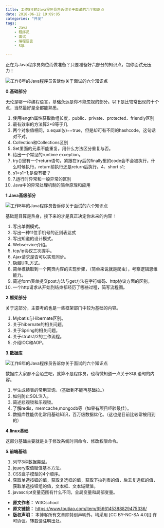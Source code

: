 ```yaml
---
title: 工作8年的Java程序员告诉你关于面试的六个知识点
date: 2018-06-12 19:09:05
categories: "开发"
tags:
	- Java
	- 程序员
	- 面试
	- 编程语言
	- SQL

---
```


正在为Java程序员岗位而做准备？只要准备好六部分的知识点，包你面试无压力！

![工作8年的Java程序员告诉你关于面试的六个知识点][8_Java]

**0.基础部分**

无论是哪一种编程语言，基础永远是你不能忽视的部分。以下是比较常出现的十个点，当然最好是全都能熟悉。

1.  使用length属性获取数组长度，public、private、protected、friendly区别
2.  最有效率的方法算2\*8等于几
3.  两个对象值相同，x.equal(y)==true，但是却可有不同的hashcode，这句话对不对。
4.  Collection和Collections区别
5.  Set里面的元素不能重复，用什么方法区分重复与否。
6.  给出一个常见的runtime exception。
7.  try\{\}里有一个return语句，紧跟在try后的finally里的code会不会被执行，什么时候执行，return前执行还是return后执行。4、short s1;
8.  s1=s1+1;是否有错？
9.  7.运行时异常和一般异常的区别
10. Java中的异常处理机制的简单原理和应用

**1.Java高级部分**

![工作8年的Java程序员告诉你关于面试的六个知识点][8_Java 1]

基础题目算是热身，接下来的才是真正决定你未来的内容！

1.  写出单例模式。
2.  写出一种11位手机号的正则表达式
3.  写出知道的设计模式。
4.  Webservice介绍。
5.  tcp/ip协议三次握手。
6.  Ajax请求是否可以实现同步。
7.  隐藏URL方式。
8.  简单概括取到一个网页内容的实现步骤，（简单来说就是爬虫），考察逻辑思维能力。
9.  简述form表单提交post方法与get方法在字符编码、http协议方面的区别。
10. 一个http请求从开始到结束都经历了哪些过程，简写流程图。

**2.框架部分**

关于这部分，主要考的也是一些框架部门中较为基础的内容。

1.  Mybatis与Hibernate区别。
2.  关于hibernate的相关问题。
3.  关于Spring的相关问题。
4.  关于struts1/2的工作流程。
5.  介绍IOC和AOP。

**3.数据库**

![工作8年的Java程序员告诉你关于面试的六个知识点][8_Java 2]

数据库大家都不会陌生吧，就算不是程序员，也稍微知道一点关于SQL语句的内容。

1.  学生成绩表的常用查询。（基础到不能再基础拉。）
2.  如何防止SQL注入。
3.  简述悲观锁和乐观锁。
4.  了解redis，memcache,mongodb等（如果有项目经验最佳）。
5.  数据库性能优化常用基础知识，百万级数据优化。（这也是目前比较常被用到的）

**4.linux基础**

这部分基础主要就是关于修改系统时间命令、修改权限命令。

**5.前端基础**

1.  列举3种数据类型。
2.  jquery取值赋值基本方法。
3.  CSS盒子模型的4个顺序。
4.  获取单选按钮的值，获取复选框的值，获取下拉列表的值，后去复选框的值，获取单选按钮组的值，文本框、文本域赋值。
5.  javascript变量范围有什么不同，全局变量和局部变量。


[8_Java]: /pro/os/crawler/6ZYN-UAYZ-UF6N.jpg
[8_Java 1]: /pro/os/crawler/NE7Z-222U-UBVM.jpg
[8_Java 2]: /pro/os/crawler/MZRF-NNQI-RNEI.jpg
 *  **原文作者：** W3Cschool
 *  **原文链接：** https://www.toutiao.com/item/6566145388829475336/
 *  **版权声明：** 本博客所有文章除特别声明外，均采用 [CC BY-NC-SA 4.0][] 许可协议。转载请注明出处。